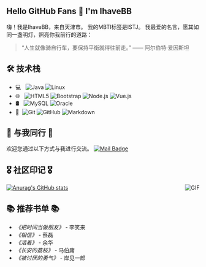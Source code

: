 ## Hello GitHub Fans 👋 I'm IhaveBB

嗨！我是IhaveBB，来自天津市。
我的MBTI标签是ISTJ。
我最爱的名言，愿其如同一盏明灯，照亮你我前行的道路：
> “人生就像骑自行车，要保持平衡就得往前走。”
> —— 阿尔伯特·爱因斯坦

## 🛠 技术栈
- 💻 &#160; ![Java](https://img.shields.io/badge/-Java-333333?style=flat&logo=Java&logoColor=007396)
![Linux](https://img.shields.io/badge/-Linux-333333?style=flat&logo=Linux&logoColor=FCC624)
- 🌐 &#160; ![HTML5](https://img.shields.io/badge/-HTML5-333333?style=flat&logo=HTML5)
![Bootstrap](https://img.shields.io/badge/-Bootstrap-333333?style=flat&logo=bootstrap&logoColor=563D7C)
![Node.js](https://img.shields.io/badge/-Node.js-333333?style=flat&logo=node.js)
![Vue.js](https://img.shields.io/badge/-VueJS-333333?style=flat&logo=Vue.js)
- 🛢 &#160; ![MySQL](https://img.shields.io/badge/-MySQL-333333?style=flat&logo=mysql)
![Oracle](https://img.shields.io/badge/-Oracle-333333?style=flat&logo=Oracle)
- 🔧 &#160;![Git](https://img.shields.io/badge/-Git-333333?style=flat&logo=git)
![GitHub](https://img.shields.io/badge/-GitHub-333333?style=flat&logo=github)
![Markdown](https://img.shields.io/badge/-Markdown-333333?style=flat&logo=markdown)

## 📝 与我同行 📝
欢迎您通过以下方式与我进行交流。
[![Mail Badge](https://img.shields.io/badge/-IhaveBB@outlook.com-c14438?style=flat&logo=Gmail&logoColor=white&link=mailto:IhaveBB@outlook.com)](mailto:ihavebb@outlook.com)

## 🎖️ 社区印记 🎖️
[![Anurag's GitHub stats](https://github-readme-stats.vercel.app/api?username=IhaveBB)](https://github.com/anuraghazra/github-readme-stats)
<img align="right" alt="GIF" src="https://raw.githubusercontent.com/JoeyBling/JoeyBling/master/pic/pusheencode.gif" />

## 📚 推荐书单 📚
- *《把时间当做朋友》* - 李笑来
- *《相信》* - 蔡磊
- *《活着》* - 余华
- *《长安的荔枝》* - 马伯庸
- *《被讨厌的勇气》* - 岸见一郎 
